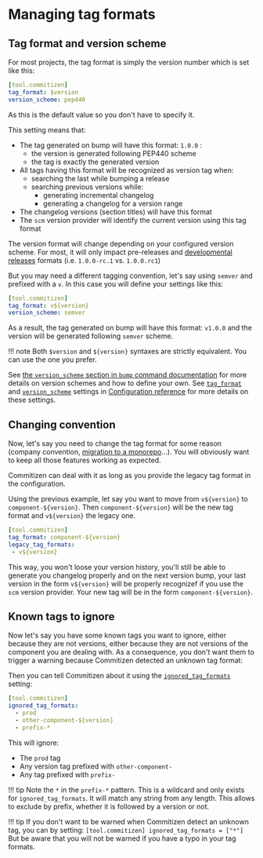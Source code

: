 # Managing tag formats

## Tag format and version scheme

For most projects, the tag format is simply the version number which is set like this:

```yaml
[tool.commitizen]
tag_format: $version
version_scheme: pep440
```

As this is the default value so you don't have to specify it.

This setting means that:

- The tag generated on bump will have this format: `1.0.0` :
    - the version is generated following PEP440 scheme
    - the tag is exactly the generated version
- All tags having this format will be recognized as version tag when:
    - searching the last while bumping a release
    - searching previous versions while:
        - generating incremental changelog
        - generating a changelog for a version range
- The changelog versions (section titles) will have this format
- The `scm` version provider will identify the current version using this tag format

The version format will change depending on your configured version scheme.
For most, it will only impact pre-releases and [developmental releases](dev_releases.md) formats (i.e. `1.0.0-rc.1` vs. `1.0.0.rc1`)

But you may need a different tagging convention, let's say using `semver` and prefixed with a `v`.
In this case you will define your settings like this:

```yaml
[tool.commitizen]
tag_format: v${version}
version_scheme: semver
```

As a result, the tag generated on bump will have this format: `v1.0.0` and the version will be generated following `semver` scheme.

!!! note
    Both `$version` and `${version}` syntaxes are strictly equivalent. You can use the one you prefer.

See [the `version_scheme` section in `bump` command documentation](../commands/bump.md#version_scheme) for more details on version schemes and how to define your own.
See [`tag_format`](../config.md#tag_format) and [`version_scheme`](../config.md#version_scheme) settings in [Configuration reference](../config.md) for more details on these settings.

## Changing convention

Now, let's say you need to change the tag format for some reason (company convention, [migration to a monorepo](monorepo_guidance.md)...).
You will obviously want to keep all those features working as expected.

Commitizen can deal with it as long as you provide the legacy tag format in the configuration.

Using the previous example, let say you want to move from `v${version}` to `component-${version}`.
Then `component-${version}` will be the new tag format and `v${version}` the legacy one.

```yaml
[tool.commitizen]
tag_format: component-${version}
legacy_tag_formats:
 - v${version}
```

This way, you won't loose your version history, you'll still be able to generate you changelog properly
and on the next version bump, your last version in the form `v${version}` will be properly recognizef if you use the `scm` version provider.
Your new tag will be in the form `component-${version}`.

## Known tags to ignore

Now let's say you have some known tags you want to ignore, either because they are not versions, either because they are not versions of the component you are dealing with.
As a consequence, you don't want them to trigger a warning because Commitizen detected an unknown tag format:

Then you can tell Commitizen about it using the [`ignored_tag_formats`](../config.md#ignored_tag_formats) setting:

```yaml
[tool.commitizen]
ignored_tag_formats:
  - prod
  - other-component-${version}
  - prefix-*
```

This will ignore:

- The `prod` tag
- Any version tag prefixed with `other-component-`
- Any tag prefixed with `prefix-`


!!! tip
    Note the `*` in the `prefix-*` pattern. This is a wildcard and only exists for `ignored_tag_formats`.
    It will match any string from any length. This allows to exclude by prefix, whether it is followed by a version or not.

!!! tip
    If you don't want to be warned when Commitizen detect an unknown tag, you can by setting:
    ```
    [tool.commitizen]
    ignored_tag_formats = ["*"]
    ```
    But be aware that you will not be warned if you have a typo in your tag formats.
